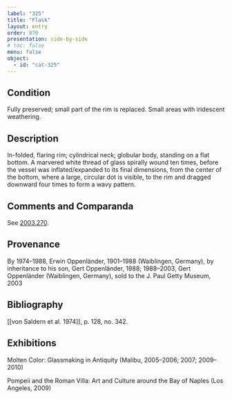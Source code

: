 ```yaml
---
label: "325"
title: "Flask"
layout: entry
order: 870
presentation: side-by-side
# toc: false
menu: false
object:
  - id: "cat-325"
---
```


## Condition

Fully preserved; small part of the rim is replaced. Small areas with iridescent weathering.

## Description

In-folded, flaring rim; cylindrical neck; globular body, standing on a flat bottom. A marvered white thread of glass spirally wound ten times, before the vessel was inflated/expanded to its final dimensions, from the center of the bottom, where a large, circular dot is visible, to the rim and dragged downward four times to form a wavy pattern.

## Comments and Comparanda

See [2003.270](#num).

## Provenance

By 1974–1988, Erwin Oppenländer, 1901–1988 (Waiblingen, Germany), by inheritance to his son, Gert Oppenländer, 1988; 1988–2003, Gert Oppenländer (Waiblingen, Germany), sold to the J. Paul Getty Museum, 2003

## Bibliography

[[von Saldern et al. 1974]], p. 128, no. 342.

## Exhibitions

Molten Color: Glassmaking in Antiquity (Malibu, 2005–2006; 2007; 2009–2010)

Pompeii and the Roman Villa: Art and Culture around the Bay of Naples (Los Angeles, 2009)